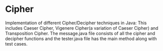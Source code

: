 # Cipher
Implementation of  different Cipher/Decipher techniques in Java:
This includes Caeser Cipher, Vigenere Cipher(a variation of Caeser Cipher) and Transposition Cipher.
The message.java file consists of all the cipher and decipher functions and the tester.java file has the main method along with test cases.
